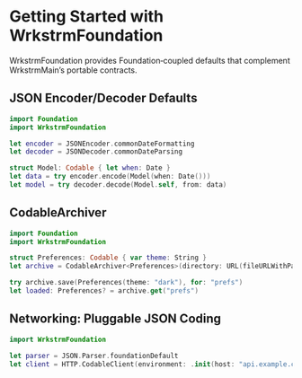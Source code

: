 # Getting Started with WrkstrmFoundation

WrkstrmFoundation provides Foundation‑coupled defaults that complement WrkstrmMain’s portable contracts.

## JSON Encoder/Decoder Defaults

```swift
import Foundation
import WrkstrmFoundation

let encoder = JSONEncoder.commonDateFormatting
let decoder = JSONDecoder.commonDateParsing

struct Model: Codable { let when: Date }
let data = try encoder.encode(Model(when: Date()))
let model = try decoder.decode(Model.self, from: data)
```

## CodableArchiver

```swift
import Foundation
import WrkstrmFoundation

struct Preferences: Codable { var theme: String }
let archive = CodableArchiver<Preferences>(directory: URL(fileURLWithPath: NSTemporaryDirectory()))

try archive.save(Preferences(theme: "dark"), for: "prefs")
let loaded: Preferences? = archive.get("prefs")
```

## Networking: Pluggable JSON Coding

```swift
import WrkstrmFoundation

let parser = JSON.Parser.foundationDefault
let client = HTTP.CodableClient(environment: .init(host: "api.example.com"), parser: parser)
```
